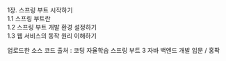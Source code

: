 1장. 스프링 부트 시작하기   
1.1 스프링 부트란   
1.2 스프링 부트 개발 환경 설정하기   
1.3 웹 서비스의 동작 원리 이해하기   

업로드한 소스 코드 출처 : 코딩 자율학습 스프링 부트 3 자바 백엔드 개발 입문 / 홍팍    
